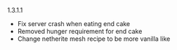 1.3.1.1
- Fix server crash when eating end cake
- Removed hunger requirement for end cake
- Change netherite mesh recipe to be more vanilla like